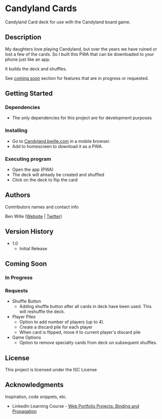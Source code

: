 # Candyland Cards

Candyland Card deck for use with the Candyland board game.

## Description

My daughters love playing Candyland, but over the years we have ruined or lost a few of the cards. So I built this PWA that can be downloaded to your phone just like an app.

It builds the deck and shuffles.

See [coming soon](#coming-soon) section for features that are in progress or requested.

## Getting Started

### Dependencies

- The only dependencies for this project are for development purposes

### Installing

- Go to [Candyland.bwille.com](https://candayland.bwille.com) in a mobile browser.
- Add to homescreen to download it as a PWA.

### Executing program

- Open the app (PWA)
- The deck will already be created and shuffled
- Click on the deck to flip the card

## Authors

Contributors names and contact info

Ben Wille ([Website](https://benwille.dev) | [Twitter](https://twiter.com/benwille))

## Version History

- 1.0
  - Initial Release

## Coming Soon

### In Progress

### Requests

- Shuffle Button
  - Adding shuffle button after all cards in deck have been used. This will reshuffle the deck.
- Player Piles
  - Option to add number of players (up to 4).
  - Create a discard pile for each player
  - When card is flipped, move it to current player's discard pile
- Game Options
  - Option to remove specialty cards from deck on subsequent shuffles.

## License

This project is licensed under the ISC License

## Acknowledgments

Inspiration, code snippets, etc.

- LinkedIn Learning Course - [Web Portfolio Projects: Binding and Propagation](https://www.linkedin.com/learning/web-portfolio-projects-binding-and-propagation/welcome)

